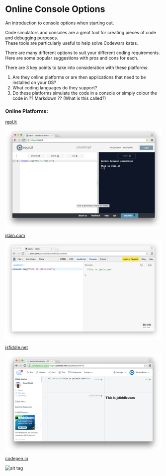 # Online Console Options

An introduction to console options when starting out.

Code simulators and consoles are a great tool for creating pieces of code and debugging purposes. 
<br>These tools are particularly useful to help solve Codewars katas.

There are many different options to suit your different coding requirements. Here are some popular suggestions with pros and cons for each. 

There are 3 key points to take into consideration with these platforms:

  1. Are they online platforms or are then applications that need to be installed on your OS?
  2. What coding languages do they support?
  3. Do these platforms simulate the code in a console or simply colour the code in ?? Markdown ?? (What is this called?)

### Online Platforms:

[repl.it](https://repl.it/)

![alt tag](https://raw.githubusercontent.com/RhodesPeter/Console-Options/Screenshots/Repl.it.png)

[jsbin.com](https://jsbin.com)

![alt tag](https://github.com/RhodesPeter/Console-Options/blob/Screenshots/jsbin.com.png)

[jsfiddle.net](https://jsfiddle.net/)

![alt tag](https://github.com/RhodesPeter/Console-Options/blob/Screenshots/jsfiddle.png)

[codepen.io](http://codepen.io/nullobject/pen/rAbio)

![alt tag](https://github.com/RhodesPeter/Online-Console-Options/blob/Screenshots/CodePen.png)

